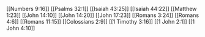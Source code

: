 [[Numbers 9:16]]
[[Psalms 32:1]]
[[Isaiah 43:25]]
[[Isaiah 44:22]]
[[Matthew 1:23]]
[[John 14:10]]
[[John 14:20]]
[[John 17:23]]
[[Romans 3:24]]
[[Romans 4:6]]
[[Romans 11:15]]
[[Colossians 2:9]]
[[1 Timothy 3:16]]
[[1 John 2:1]]
[[1 John 4:10]]
